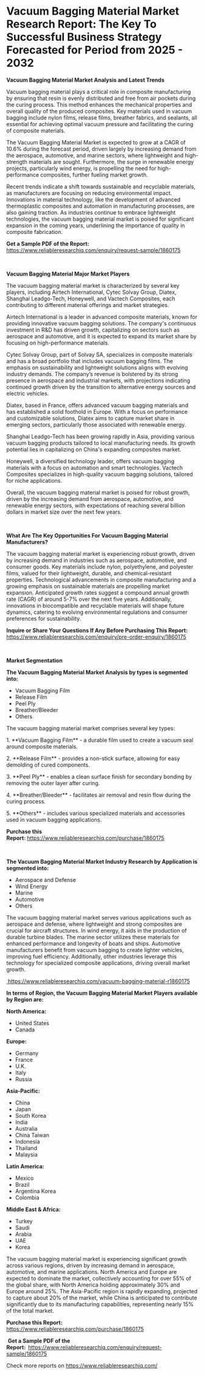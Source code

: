 <p><h1>Vacuum Bagging Material Market Research Report: The Key To Successful Business Strategy Forecasted for Period from 2025 - 2032</h1></p><p><strong>Vacuum Bagging Material Market Analysis and Latest Trends</strong></p>
<p><p>Vacuum bagging material plays a critical role in composite manufacturing by ensuring that resin is evenly distributed and free from air pockets during the curing process. This method enhances the mechanical properties and overall quality of the produced composites. Key materials used in vacuum bagging include nylon films, release films, breather fabrics, and sealants, all essential for achieving optimal vacuum pressure and facilitating the curing of composite materials.</p><p>The Vacuum Bagging Material Market is expected to grow at a CAGR of 10.6% during the forecast period, driven largely by increasing demand from the aerospace, automotive, and marine sectors, where lightweight and high-strength materials are sought. Furthermore, the surge in renewable energy projects, particularly wind energy, is propelling the need for high-performance composites, further fueling market growth.</p><p>Recent trends indicate a shift towards sustainable and recyclable materials, as manufacturers are focusing on reducing environmental impact. Innovations in material technology, like the development of advanced thermoplastic composites and automation in manufacturing processes, are also gaining traction. As industries continue to embrace lightweight technologies, the vacuum bagging material market is poised for significant expansion in the coming years, underlining the importance of quality in composite fabrication.</p></p>
<p><strong>Get a Sample PDF of the Report:&nbsp;</strong> <a href="https://www.reliableresearchiq.com/enquiry/request-sample/1860175?utm_campaign=3441&utm_medium=2&utm_source=Github&utm_content=ia&utm_term=02042025&utm_id=vacuum-bagging-material">https://www.reliableresearchiq.com/enquiry/request-sample/1860175</a></p>
<p>&nbsp;</p>
<p><strong>Vacuum Bagging Material Major Market Players</strong></p>
<p><p>The vacuum bagging material market is characterized by several key players, including Airtech International, Cytec Solvay Group, Diatex, Shanghai Leadgo-Tech, Honeywell, and Vactech Composites, each contributing to different material offerings and market strategies.</p><p>Airtech International is a leader in advanced composite materials, known for providing innovative vacuum bagging solutions. The company's continuous investment in R&D has driven growth, capitalizing on sectors such as aerospace and automotive, and it is expected to expand its market share by focusing on high-performance materials.</p><p>Cytec Solvay Group, part of Solvay SA, specializes in composite materials and has a broad portfolio that includes vacuum bagging films. The emphasis on sustainability and lightweight solutions aligns with evolving industry demands. The company’s revenue is bolstered by its strong presence in aerospace and industrial markets, with projections indicating continued growth driven by the transition to alternative energy sources and electric vehicles.</p><p>Diatex, based in France, offers advanced vacuum bagging materials and has established a solid foothold in Europe. With a focus on performance and customizable solutions, Diatex aims to capture market share in emerging sectors, particularly those associated with renewable energy.</p><p>Shanghai Leadgo-Tech has been growing rapidly in Asia, providing various vacuum bagging products tailored to local manufacturing needs. Its growth potential lies in capitalizing on China's expanding composites market.</p><p>Honeywell, a diversified technology leader, offers vacuum bagging materials with a focus on automation and smart technologies. Vactech Composites specializes in high-quality vacuum bagging solutions, tailored for niche applications.</p><p>Overall, the vacuum bagging material market is poised for robust growth, driven by the increasing demand from aerospace, automotive, and renewable energy sectors, with expectations of reaching several billion dollars in market size over the next few years.</p></p>
<p>&nbsp;</p>
<p><strong>What Are The Key Opportunities For Vacuum Bagging Material Manufacturers?</strong></p>
<p><p>The vacuum bagging material market is experiencing robust growth, driven by increasing demand in industries such as aerospace, automotive, and consumer goods. Key materials include nylon, polyethylene, and polyester films, valued for their lightweight, durable, and chemical-resistant properties. Technological advancements in composite manufacturing and a growing emphasis on sustainable materials are propelling market expansion. Anticipated growth rates suggest a compound annual growth rate (CAGR) of around 5-7% over the next five years. Additionally, innovations in biocompatible and recyclable materials will shape future dynamics, catering to evolving environmental regulations and consumer preferences for sustainability.</p></p>
<p><strong>Inquire or Share Your Questions If Any Before Purchasing This Report:</strong> <a href="https://www.reliableresearchiq.com/enquiry/pre-order-enquiry/1860175?utm_campaign=3441&utm_medium=2&utm_source=Github&utm_content=ia&utm_term=02042025&utm_id=vacuum-bagging-material">https://www.reliableresearchiq.com/enquiry/pre-order-enquiry/1860175</a></p>
<p>&nbsp;</p>
<p><strong>Market Segmentation</strong></p>
<p><strong>The Vacuum Bagging Material Market Analysis by types is segmented into:</strong></p>
<p><ul><li>Vacuum Bagging Film</li><li>Release Film</li><li>Peel Ply</li><li>Breather/Bleeder</li><li>Others</li></ul></p>
<p><p>The vacuum bagging material market comprises several key types: </p><p>1. **Vacuum Bagging Film** - a durable film used to create a vacuum seal around composite materials.</p><p>2. **Release Film** - provides a non-stick surface, allowing for easy demolding of cured components.</p><p>3. **Peel Ply** - enables a clean surface finish for secondary bonding by removing the outer layer after curing.</p><p>4. **Breather/Bleeder** - facilitates air removal and resin flow during the curing process.</p><p>5. **Others** - includes various specialized materials and accessories used in vacuum bagging applications.</p></p>
<p><strong>Purchase this Report:&nbsp;</strong><a href="https://www.reliableresearchiq.com/purchase/1860175?utm_campaign=3441&utm_medium=2&utm_source=Github&utm_content=ia&utm_term=02042025&utm_id=vacuum-bagging-material">https://www.reliableresearchiq.com/purchase/1860175</a></p>
<p>&nbsp;</p>
<p><strong>The Vacuum Bagging Material Market Industry Research by Application is segmented into:</strong></p>
<p><ul><li>Aerospace and Defense</li><li>Wind Energy</li><li>Marine</li><li>Automotive</li><li>Others</li></ul></p>
<p><p>The vacuum bagging material market serves various applications such as aerospace and defense, where lightweight and strong composites are crucial for aircraft structures. In wind energy, it aids in the production of durable turbine blades. The marine sector utilizes these materials for enhanced performance and longevity of boats and ships. Automotive manufacturers benefit from vacuum bagging to create lighter vehicles, improving fuel efficiency. Additionally, other industries leverage this technology for specialized composite applications, driving overall market growth.</p></p>
<p><a href="https://www.reliableresearchiq.com/vacuum-bagging-material-r1860175?utm_campaign=3441&utm_medium=2&utm_source=Github&utm_content=ia&utm_term=02042025&utm_id=vacuum-bagging-material">&nbsp;https://www.reliableresearchiq.com/vacuum-bagging-material-r1860175</a></p>
<p><strong>In terms of Region, the Vacuum Bagging Material Market Players available by Region are:</strong></p>
<p>
    <p> <strong> North America: </strong>
        <ul>
            <li>United States</li>
            <li>Canada</li>
        </ul>
        </p> 
    <p> <strong> Europe: </strong>
        <ul>
            <li>Germany</li>
            <li>France</li>
            <li>U.K.</li>
            <li>Italy</li>
            <li>Russia</li>
        </ul>
        </p> 
    <p> <strong> Asia-Pacific: </strong>
        <ul>
            <li>China</li>
            <li>Japan</li>
            <li>South Korea</li>
            <li>India</li>
            <li>Australia</li>
            <li>China Taiwan</li>
            <li>Indonesia</li>
            <li>Thailand</li>
            <li>Malaysia</li>
        </ul>
        </p> 
    <p> <strong> Latin America: </strong>
        <ul>
            <li>Mexico</li>
            <li>Brazil</li>
            <li>Argentina Korea</li>
            <li>Colombia</li>
        </ul>
        </p> 
    <p> <strong> Middle East & Africa: </strong>
        <ul>
            <li>Turkey</li>
            <li>Saudi</li>
            <li>Arabia</li>
            <li>UAE</li>
            <li>Korea</li>
        </ul>
    </p>
    </p>
<p><p>The vacuum bagging material market is experiencing significant growth across various regions, driven by increasing demand in aerospace, automotive, and marine applications. North America and Europe are expected to dominate the market, collectively accounting for over 55% of the global share, with North America holding approximately 30% and Europe around 25%. The Asia-Pacific region is rapidly expanding, projected to capture about 20% of the market, while China is anticipated to contribute significantly due to its manufacturing capabilities, representing nearly 15% of the total market.</p></p>
<p><strong>Purchase this Report: </strong><a href="https://www.reliableresearchiq.com/purchase/1860175?utm_campaign=3441&utm_medium=2&utm_source=Github&utm_content=ia&utm_term=02042025&utm_id=vacuum-bagging-material">https://www.reliableresearchiq.com/purchase/1860175</a></p>
<p>&nbsp;<strong>Get a Sample PDF of the Report:&nbsp;&nbsp;</strong><a href="https://www.reliableresearchiq.com/enquiry/request-sample/1860175?utm_campaign=3441&utm_medium=2&utm_source=Github&utm_content=ia&utm_term=02042025&utm_id=vacuum-bagging-material">https://www.reliableresearchiq.com/enquiry/request-sample/1860175</a></p>
<p><strong></strong></p>
<p>Check more reports on <a href="https://www.reliableresearchiq.com/?utm_campaign=3441&utm_medium=2&utm_source=Github&utm_content=ia&utm_term=02042025&utm_id=vacuum-bagging-material">https://www.reliableresearchiq.com/</a></p>
